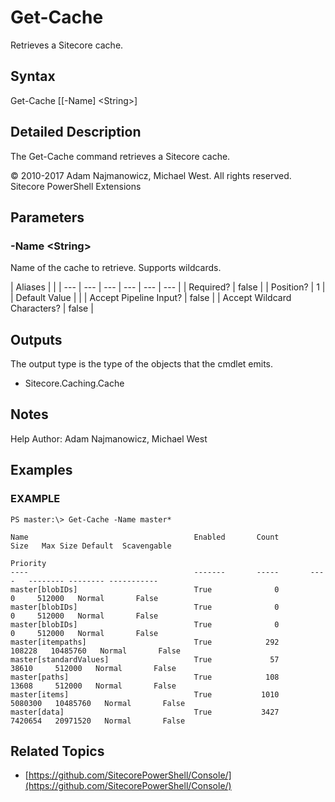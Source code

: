 # Get-Cache

Retrieves a Sitecore cache.

## Syntax

Get-Cache \[\[-Name\] &lt;String&gt;\]

## Detailed Description

The Get-Cache command retrieves a Sitecore cache.

© 2010-2017 Adam Najmanowicz, Michael West. All rights reserved. Sitecore PowerShell Extensions

## Parameters

### -Name  &lt;String&gt;

Name of the cache to retrieve. Supports wildcards.

| Aliases |  |
| --- | --- | --- | --- | --- | --- |
| Required? | false |
| Position? | 1 |
| Default Value |  |
| Accept Pipeline Input? | false |
| Accept Wildcard Characters? | false |

## Outputs

The output type is the type of the objects that the cmdlet emits.

* Sitecore.Caching.Cache 

## Notes

Help Author: Adam Najmanowicz, Michael West

## Examples

### EXAMPLE

```text
PS master:\> Get-Cache -Name master*

Name                                     Enabled       Count       Size   Max Size Default  Scavengable
                                                                                   Priority
----                                     -------       -----       ----   -------- -------- -----------
master[blobIDs]                          True              0          0     512000   Normal       False
master[blobIDs]                          True              0          0     512000   Normal       False
master[blobIDs]                          True              0          0     512000   Normal       False
master[itempaths]                        True            292     108228   10485760   Normal       False
master[standardValues]                   True             57      38610     512000   Normal       False
master[paths]                            True            108      13608     512000   Normal       False
master[items]                            True           1010    5080300   10485760   Normal       False
master[data]                             True           3427    7420654   20971520   Normal       False
```

## Related Topics

* [https://github.com/SitecorePowerShell/Console/](https://github.com/SitecorePowerShell/Console/) 

